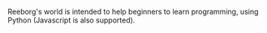 Reeborg's world is intended to help beginners to learn programming, using Python (Javascript is also supported).
